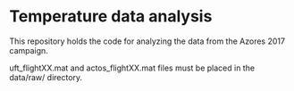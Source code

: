 # Temperature data analysis

This repository holds the code for analyzing the data from the Azores 2017 campaign.

uft\_flightXX.mat and actos\_flightXX.mat files must be placed in the data/raw/ directory.
